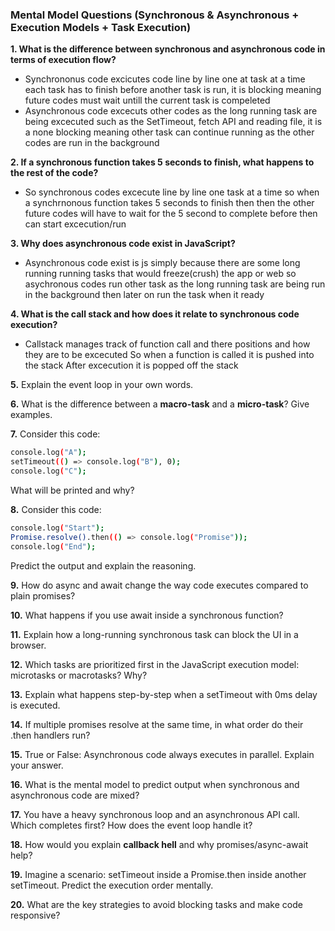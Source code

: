 ### **Mental Model Questions (Synchronous & Asynchronous + Execution Models + Task Execution)**

**1. What is the difference between synchronous and asynchronous code in terms of execution flow?**

- Synchrononus code excicutes code line by line one at task at a time each task has to finish before another task is run, it is blocking meaning future codes must wait untill the current task is compeleted
- Asynchronous code excecuts other codes as the long running task are being excecuted such as the SetTimeout, fetch API and reading file, it is a none blocking meaning other task can continue running as the other codes are run in the background

**2. If a synchronous function takes 5 seconds to finish, what happens to the rest of the code?**

- So synchronous codes excecute line by line one task at a time so when a synchrnonous function takes 5 seconds to finish then then the other future codes will have to wait for the 5 second to complete before then can start excecution/run

**3. Why does asynchronous code exist in JavaScript?**

- Asynchronous code exist is js simply because there are some long running running tasks that would freeze(crush) the app or web so asychronous codes run other task as the long running task are being run in the background then later on run the task when it ready

**4. What is the call stack and how does it relate to synchronous code execution?**

- Callstack manages track of function call and there positions and how they are to be excecuted
So when a function is called it is pushed into the stack
After excecution it is popped off the stack

**5.** Explain the event loop in your own words.

**6.** What is the difference between a **macro-task** and a **micro-task**? Give examples.

**7.** Consider this code:

```bash
console.log("A");
setTimeout(() => console.log("B"), 0);
console.log("C");
```

What will be printed and why?

**8.** Consider this code:

```bash
console.log("Start");
Promise.resolve().then(() => console.log("Promise"));
console.log("End");
```

Predict the output and explain the reasoning.

**9.** How do async and await change the way code executes compared to plain promises?

**10.** What happens if you use await inside a synchronous function?

**11.** Explain how a long-running synchronous task can block the UI in a browser.

**12.** Which tasks are prioritized first in the JavaScript execution model: microtasks or macrotasks? Why?

**13.** Explain what happens step-by-step when a setTimeout with 0ms delay is executed.

**14.** If multiple promises resolve at the same time, in what order do their .then handlers run?

**15.** True or False: Asynchronous code always executes in parallel. Explain your answer.

**16.** What is the mental model to predict output when synchronous and asynchronous code are mixed?

**17.** You have a heavy synchronous loop and an asynchronous API call. Which completes first? How does the event loop handle it?

**18.** How would you explain **callback hell** and why promises/async-await help?

**19.** Imagine a scenario: setTimeout inside a Promise.then inside another setTimeout. Predict the execution order mentally.

**20.** What are the key strategies to avoid blocking tasks and make code responsive?
